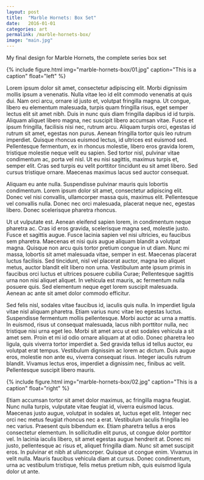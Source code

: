 ```yaml
---
layout: post
title:  "Marble Hornets: Box Set"
date:   2016-01-01
categories: art
permalink: /marble-hornets-box/
image: "main.jpg"
---
```


<p class="post--full__excerpt">
	My final design for Marble Hornets, the complete series box set
</p>

{% include figure.html img="marble-hornets-box/01.jpg" caption="This is a caption" float="left" %}

Lorem ipsum dolor sit amet, consectetur adipiscing elit. Morbi dignissim mollis ipsum a venenatis. Nulla vitae leo id elit commodo venenatis at quis dui. Nam orci arcu, ornare id justo et, volutpat fringilla magna. Ut congue, libero eu elementum malesuada, turpis quam fringilla risus, eget semper lectus elit sit amet nibh. Duis in nunc quis diam fringilla dapibus id id turpis. Aliquam aliquet libero magna, nec suscipit libero accumsan vitae. Fusce et ipsum fringilla, facilisis nisi nec, rutrum arcu. Aliquam turpis orci, egestas id rutrum sit amet, egestas non purus. Aenean fringilla tortor quis leo rutrum imperdiet. Quisque rhoncus euismod lectus, id ultrices est euismod sed. Pellentesque fermentum, ex in rhoncus molestie, libero eros gravida lorem, tristique molestie neque velit eu sapien. Sed tortor nisl, pulvinar vitae condimentum ac, porta vel nisl. Ut eu nisi sagittis, maximus turpis et, semper elit. Cras sed turpis eu velit porttitor tincidunt eu sit amet libero. Sed cursus tristique ornare. Maecenas maximus lacus sed auctor consequat.

Aliquam eu ante nulla. Suspendisse pulvinar mauris quis lobortis condimentum. Lorem ipsum dolor sit amet, consectetur adipiscing elit. Donec vel nisi convallis, ullamcorper massa quis, maximus elit. Pellentesque vel convallis nulla. Donec nec orci malesuada, placerat neque nec, egestas libero. Donec scelerisque pharetra rhoncus.


Ut ut vulputate est. Aenean eleifend sapien lorem, in condimentum neque pharetra ac. Cras id eros gravida, scelerisque magna sed, molestie justo. Fusce et sagittis augue. Fusce lacinia sapien vel nisi ultricies, eu faucibus sem pharetra. Maecenas et nisi quis augue aliquam blandit a volutpat magna. Quisque non arcu quis tortor pretium congue in ut diam. Nunc mi massa, lobortis sit amet malesuada vitae, semper in est. Maecenas placerat luctus facilisis. Sed tincidunt, nisl vel placerat auctor, magna leo aliquet metus, auctor blandit elit libero non urna. Vestibulum ante ipsum primis in faucibus orci luctus et ultrices posuere cubilia Curae; Pellentesque sagittis urna non nisi aliquet aliquet. In vehicula est mauris, ac fermentum nulla posuere quis. Sed elementum neque eget lorem suscipit malesuada. Aenean ac ante sit amet dolor commodo efficitur.

Sed felis nisl, sodales vitae faucibus id, iaculis quis nulla. In imperdiet ligula vitae nisl aliquam pharetra. Etiam varius nunc vitae leo egestas luctus. Suspendisse fermentum mollis pellentesque. Morbi auctor ac urna a mattis. In euismod, risus ut consequat malesuada, lacus nibh porttitor nulla, nec tristique nisi urna eget leo. Morbi sit amet arcu ut est sodales vehicula a sit amet sem. Proin et mi id odio ornare aliquam at at odio. Donec pharetra leo ligula, quis viverra tortor imperdiet a. Sed gravida tellus id tellus auctor, eu volutpat erat tempus. Vestibulum dignissim ac lorem ac dictum. Duis augue eros, molestie non ante eu, viverra consequat risus. Integer iaculis rutrum blandit. Vivamus lectus eros, imperdiet a dignissim nec, finibus ac velit. Pellentesque suscipit libero mauris.


{% include figure.html img="marble-hornets-box/02.jpg" caption="This is a caption" float="right" %}

Etiam accumsan tortor sit amet dolor maximus, ac fringilla magna feugiat. Nunc nulla turpis, vulputate vitae feugiat id, viverra euismod lacus. Maecenas justo augue, volutpat in sodales at, luctus eget elit. Integer nec orci nec metus feugiat rhoncus nec a erat. Vestibulum iaculis fringilla leo nec varius. Praesent quis bibendum ex. Etiam pharetra tellus a eros consectetur elementum. In sollicitudin elit purus, ut congue dolor porttitor vel. In lacinia iaculis libero, sit amet egestas augue hendrerit at. Donec mi justo, pellentesque ac risus et, aliquet fringilla diam. Nunc sit amet suscipit eros. In pulvinar et nibh at ullamcorper. Quisque ut congue enim. Vivamus in velit nulla. Mauris faucibus vehicula diam at cursus. Donec condimentum, urna ac vestibulum tristique, felis metus pretium nibh, quis euismod ligula dolor ut ante.